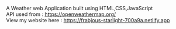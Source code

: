 A Weather web Application built using HTML,CSS,JavaScript
</br>
API used from : https://openweathermap.org/
</br>
View my website here : https://frabjous-starlight-700a9a.netlify.app
